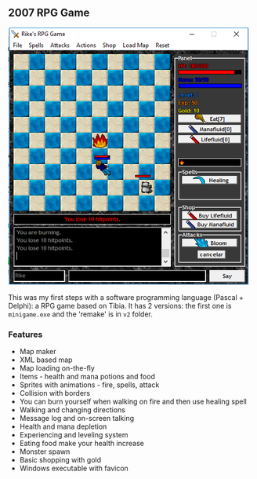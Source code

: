 ## 2007 RPG Game

![The game](https://raw.githubusercontent.com/Rikezenho/2007-rpg-game/master/print.png)

This was my first steps with a software programming language (Pascal + Delphi): a RPG game based on Tibia.
It has 2 versions: the first one is `minigame.exe` and the 'remake' is in `v2` folder.

### Features
- Map maker
- XML based map
- Map loading on-the-fly
- Items - health and mana potions and food
- Sprites with animations - fire, spells, attack
- Collision with borders
- You can burn yourself when walking on fire and then use healing spell
- Walking and changing directions
- Message log and on-screen talking
- Health and mana depletion
- Experiencing and leveling system
- Eating food make your health increase
- Monster spawn
- Basic shopping with gold
- Windows executable with favicon